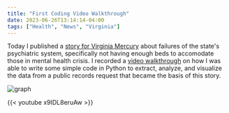 ```yaml
---
title: "First Coding Video Walkthrough"
date: 2023-06-26T13:14:14-04:00
tags: ["Health", "News", "Virginia"]
---
```


Today I published a [story for Virginia Mercury](https://www.virginiamercury.com/2023/06/26/more-patients-in-crisis-falling-through-cracks-of-state-psychiatric-commitment-system/) about failures of the state's psychiatric system, specifically not having enough beds to accomodate those in mental health crisis. I recorded a [video walkthrough](https://www.youtube.com/watch?v=x9IDL8eruAw) on how I was able to write some simple code in Python to extract, analyze, and visualize the data from a public records request that became the basis of this story.

![graph](https://www.virginiamercury.com/wp-content/uploads/2023/06/lossofcustodyfinalfinal.jpg)


{{< youtube x9IDL8eruAw >}}